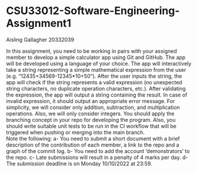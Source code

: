 # CSU33012-Software-Engineering-Assignment1

Aisling Gallagher 20332039

In this assignment, you need to be working in pairs with your assigned member to develop a simple calculator app using Git and GitHub. The app will be developed using a language of your choice. The app will interactively take a string representing a simple mathematical expression from the user (e.g. “12435+34569-12345*10+50”). After the user inputs the string, the app will check if the string represents a valid expression (no unexpected string characters, no duplicate operation characters, etc.). After validating the expression, the app will output a string containing the result. In case of invalid expression, it should output an appropriate error message.  For simplicity, we will consider only addition, subtraction, and multiplication operations. Also, we will only consider integers. 
You should apply the branching concept in your repo for developing the program. Also, you should write suitable unit tests to be run in the CI workflow that will be triggered when pushing or merging into the main branch.  
Note the following:
a-	You need to submit a short document with a brief description of the contribution of each member, a link to the repo and a graph of the commit log.
b-	You need to add the account ‘demonstrators’ to the repo.
c-	Late submissions will result in a penalty of 4 marks per day.
d-	The submission deadline is on Monday 10/10/2022 at 23:59.
